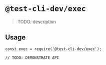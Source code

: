 # `@test-cli-dev/exec`

> TODO: description

## Usage

```
const exec = require('@test-cli-dev/exec');

// TODO: DEMONSTRATE API
```
